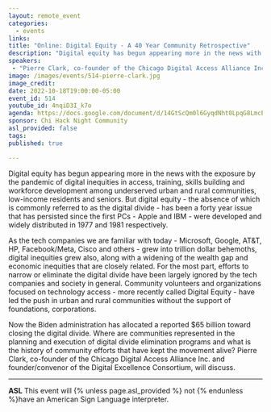 ```yaml
---
layout: remote_event
categories:
  - events
links: 
title: "Online: Digital Equity - A 40 Year Community Retrospective"
description: "Digital equity has begun appearing more in the news with the exposure by the pandemic of digital inequities in access, training, skills building and workforce development among underserved urban and rural communities, low-income residents and seniors. But digital equity - the absence of which is commonly referred to as the digital divide - has been a forty year issue.  Now the Biden administration has allocated a reported $65 billion toward closing the digital divide. Where are communities represented in the planning and execution of digital divide elimination programs and what is the history of community efforts that have kept the movement alive?"
speakers:
 - "Pierre Clark, co-founder of the Chicago Digital Access Alliance Inc. and founder/convenor of the Digital Excellence Consortium"
image: /images/events/514-pierre-clark.jpg
image_credit:
date: 2022-10-18T19:00:00-05:00
event_id: 514
youtube_id: 4nqiD3I_k7o
agenda: https://docs.google.com/document/d/14GtScQm0l6GyqdNht0LpqG8LmcEF7i3COjNJ06PaTj8/edit#
sponsor: Chi Hack Night Community
asl_provided: false
tags: 
published: true

---
```


Digital equity has begun appearing more in the news with the exposure by the pandemic of digital inequities in access, training, skills building and workforce development among underserved urban and rural communities, low-income residents and seniors. But digital equity - the absence of which is commonly referred to as the digital divide - has been a forty year issue that has persisted since the first PCs - Apple and IBM - were developed and widely distributed in 1977 and 1981 respectively. 

As the tech companies we are familiar with today - Microsoft, Google, AT&T, HP, Facebook/Meta, Cisco and others - grew into trillion dollar behemoths, digital inequities grew also, along with a widening of the wealth gap and economic inequities that are closely related. For the most part, efforts to narrow or eliminate the digital divide have been largely ignored by the tech companies and society in general. Community volunteers and organizations focused on technology access - more recently called Digital Equity - have led the push in urban and rural communities without the support of foundations, corporations. 

Now the Biden administration has allocated a reported $65 billion toward closing the digital divide. Where are communities represented in the planning and execution of digital divide elimination programs and what is the history of community efforts that have kept the movement alive? Pierre Clark, co-founder of the Chicago Digital Access Alliance Inc. and founder/convenor of the Digital Excellence Consortium, will discuss.

---

**ASL** This event will {% unless page.asl_provided %} not {% endunless %}have an American Sign Language interpreter.
